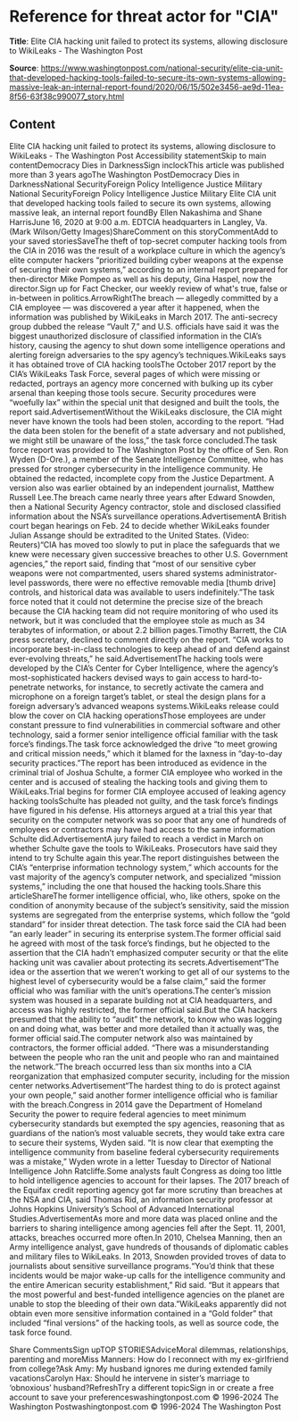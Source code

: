 # Reference for threat actor for "CIA"

**Title**: Elite CIA hacking unit failed to protect its systems, allowing disclosure to WikiLeaks - The Washington Post

**Source**: https://www.washingtonpost.com/national-security/elite-cia-unit-that-developed-hacking-tools-failed-to-secure-its-own-systems-allowing-massive-leak-an-internal-report-found/2020/06/15/502e3456-ae9d-11ea-8f56-63f38c990077_story.html

## Content
Elite CIA hacking unit failed to protect its systems, allowing disclosure to WikiLeaks - The Washington Post
Accessibility statementSkip to main contentDemocracy Dies in DarknessSign inclockThis article was published more than 3 years agoThe Washington PostDemocracy Dies in DarknessNational SecurityForeign Policy Intelligence Justice Military National SecurityForeign Policy Intelligence Justice Military Elite CIA unit that developed hacking tools failed to secure its own systems, allowing massive leak, an internal report foundBy  Ellen Nakashima and Shane HarrisJune 16, 2020 at 9:00 a.m. EDTCIA headquarters in Langley, Va. (Mark Wilson/Getty Images)ShareComment on this storyCommentAdd to your saved storiesSaveThe theft of top-secret computer hacking tools from the CIA in 2016 was the result of a workplace culture in which the agency’s elite computer hackers “prioritized building cyber weapons at the expense of securing their own systems,” according to an internal report prepared for then-director Mike Pompeo as well as his deputy, Gina Haspel, now the director.Sign up for Fact Checker, our weekly review of what's true, false or in-between in politics.ArrowRightThe breach — allegedly committed by a CIA employee — was discovered a year after it happened, when the information was published by WikiLeaks in March 2017. The anti-secrecy group dubbed the release “Vault 7,” and U.S. officials have said it was the biggest unauthorized disclosure of classified information in the CIA’s history, causing the agency to shut down some intelligence operations and alerting foreign adversaries to the spy agency’s techniques.WikiLeaks says it has obtained trove of CIA hacking toolsThe October 2017 report by the CIA’s WikiLeaks Task Force, several pages of which were missing or redacted, portrays an agency more concerned with bulking up its cyber arsenal than keeping those tools secure. Security procedures were “woefully lax” within the special unit that designed and built the tools, the report said.AdvertisementWithout the WikiLeaks disclosure, the CIA might never have known the tools had been stolen, according to the report. “Had the data been stolen for the benefit of a state adversary and not published, we might still be unaware of the loss,” the task force concluded.The task force report was provided to The Washington Post by the office of Sen. Ron Wyden (D-Ore.), a member of the Senate Intelligence Committee, who has pressed for stronger cybersecurity in the intelligence community. He obtained the redacted, incomplete copy from the Justice Department. A version also was earlier obtained by an independent journalist, Matthew Russell Lee.The breach came nearly three years after Edward Snowden, then a National Security Agency contractor, stole and disclosed classified information about the NSA’s surveillance operations.AdvertisementA British court began hearings on Feb. 24 to decide whether WikiLeaks founder Julian Assange should be extradited to the United States. (Video: Reuters)“CIA has moved too slowly to put in place the safeguards that we knew were necessary given successive breaches to other U.S. Government agencies,” the report said, finding that “most of our sensitive cyber weapons were not compartmented, users shared systems administrator-level passwords, there were no effective removable media [thumb drive] controls, and historical data was available to users indefinitely.”The task force noted that it could not determine the precise size of the breach because the CIA hacking team did not require monitoring of who used its network, but it was concluded that the employee stole as much as 34 terabytes of information, or about 2.2 billion pages.Timothy Barrett, the CIA press secretary, declined to comment directly on the report. “CIA works to incorporate best-in-class technologies to keep ahead of and defend against ever-evolving threats,” he said.AdvertisementThe hacking tools were developed by the CIA’s Center for Cyber Intelligence, where the agency’s most-sophisticated hackers devised ways to gain access to hard-to-penetrate networks, for instance, to secretly activate the camera and microphone on a foreign target’s tablet, or steal the design plans for a foreign adversary’s advanced weapons systems.WikiLeaks release could blow the cover on CIA hacking operationsThose employees are under constant pressure to find vulnerabilities in commercial software and other technology, said a former senior intelligence official familiar with the task force’s findings.The task force acknowledged the drive “to meet growing and critical mission needs,” which it blamed for the laxness in “day-to-day security practices.”The report has been introduced as evidence in the criminal trial of Joshua Schulte, a former CIA employee who worked in the center and is accused of stealing the hacking tools and giving them to WikiLeaks.Trial begins for former CIA employee accused of leaking agency hacking toolsSchulte has pleaded not guilty, and the task force’s findings have figured in his defense. His attorneys argued at a trial this year that security on the computer network was so poor that any one of hundreds of employees or contractors may have had access to the same information Schulte did.AdvertisementA jury failed to reach a verdict in March on whether Schulte gave the tools to WikiLeaks. Prosecutors have said they intend to try Schulte again this year.The report distinguishes between the CIA’s “enterprise information technology system,” which accounts for the vast majority of the agency’s computer network, and specialized “mission systems,” including the one that housed the hacking tools.Share this articleShareThe former intelligence official, who, like others, spoke on the condition of anonymity because of the subject’s sensitivity, said the mission systems are segregated from the enterprise systems, which follow the “gold standard” for insider threat detection.  The task force said the CIA had been “an early leader” in securing its enterprise system.The former official said he agreed with most of the task force’s findings, but he objected to the assertion that the CIA hadn’t emphasized computer security or that the elite hacking unit was cavalier about protecting its secrets.Advertisement“The idea or the assertion that we weren’t working to get all of our systems to the highest level of cybersecurity would be a false claim,” said the former official who was familiar with the unit’s operations.The center’s mission system was housed in a separate building not at CIA headquarters, and access was highly restricted, the former official said.But the CIA hackers presumed that the ability to “audit” the network, to know who was logging on and doing what, was better and more detailed than it actually was, the former official said.The computer network also was maintained by contractors, the former official added. “There was a misunderstanding between the people who ran the unit and people who ran and maintained the network.”The breach occurred less than six months into a CIA reorganization that emphasized computer security, including for the mission center networks.Advertisement“The hardest thing to do is protect against your own people,” said another former intelligence official who is familiar with the breach.Congress in 2014 gave the Department of Homeland Security the power to require federal agencies to meet minimum cybersecurity standards but exempted the spy agencies, reasoning that as guardians of the nation’s most valuable secrets, they would take extra care to secure their systems, Wyden said. “It is now clear that exempting the intelligence community from baseline federal cybersecurity requirements was a mistake,” Wyden wrote in a letter Tuesday to Director of National Intelligence John Ratcliffe.Some analysts fault Congress as doing too little to hold intelligence agencies to account for their lapses. The 2017 breach of the Equifax credit reporting agency got far more scrutiny than breaches at the NSA and CIA, said Thomas Rid, an information security professor at Johns Hopkins University’s School of Advanced International Studies.AdvertisementAs more and more data was placed online and the barriers to sharing intelligence among agencies fell after the Sept. 11, 2001, attacks, breaches occurred more often.In 2010, Chelsea Manning, then an Army intelligence analyst, gave hundreds of thousands of diplomatic cables and military files to WikiLeaks. In 2013, Snowden provided troves of data to journalists about sensitive surveillance programs.“You’d think that these incidents would be major wake-up calls for the intelligence community and the entire American security establishment,” Rid said. “But it appears that the most powerful and best-funded intelligence agencies on the planet are unable to stop the bleeding of their own data.”WikiLeaks apparently did not obtain even more sensitive information contained in a “Gold folder” that included “final versions” of the hacking tools, as well as source code, the task force found.

Share CommentsSign upTOP STORIESAdviceMoral dilemmas, relationships, parenting and moreMiss Manners: How do I reconnect with my ex-girlfriend from college?Ask Amy: My husband ignores me during extended family vacationsCarolyn Hax: Should he intervene in sister’s marriage to ‘obnoxious’ husband?RefreshTry a different topicSign in or create a free account to save your preferenceswashingtonpost.com  © 1996-2024 The Washington Postwashingtonpost.com © 1996-2024 The Washington Post

